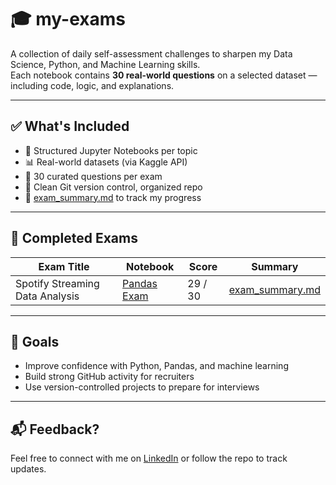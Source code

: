 # 🎓 my-exams

A collection of daily self-assessment challenges to sharpen my Data Science, Python, and Machine Learning skills.  
Each notebook contains **30 real-world questions** on a selected dataset — including code, logic, and explanations.

---

## ✅ What's Included

- 📁 Structured Jupyter Notebooks per topic
- 📊 Real-world datasets (via Kaggle API)
- 🧠 30 curated questions per exam
- 📂 Clean Git version control, organized repo
- 📝 [exam_summary.md](./exam_summary.md) to track my progress

---

## 📘 Completed Exams

| Exam Title | Notebook | Score | Summary |
|------------|----------|--------|---------|
| Spotify Streaming Data Analysis | [Pandas Exam](./spotify_data/Pandas%20Exam.ipynb) | 29 / 30 | [exam_summary.md](./exam_summary.md) |

---

## 🚀 Goals

- Improve confidence with Python, Pandas, and machine learning
- Build strong GitHub activity for recruiters
- Use version-controlled projects to prepare for interviews

---

## 📬 Feedback?

Feel free to connect with me on [LinkedIn](https://www.linkedin.com/in/hasan-ismayilov-analytics/) or follow the repo to track updates.
